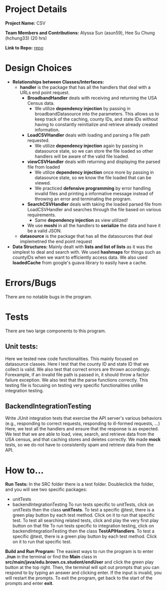 # Project Details
**Project Name:** CSV

**Team Members and Contributions:** Alyssa Sun (asun59), Hee Su Chung (hchung33) (20 hrs)

**Link to Repo:** [repo](https://github.com/cs0320-s24/server-asun59-hchung33)
# Design Choices
- **Relationships between Classes/Interfaces:**
    - **handler** is the package that has all the handlers that deal with a URLs end point request. 
      - **BroadbandHandler** deals with receiving and returning the USA Census data.
        - We utilize **dependency injection** by passing in broadbandDatasource into the parameters. 
        This allows us to keep track of the caching, county IDs, and state IDs without having to 
        constantly reinitialize and retrieve already created information.
      - **LoadCSVHandler** deals with loading and parsing a file path requested. 
        - We utilize **dependency injection** again by passing in datasource state, so we can store 
        the file loaded so other handlers will be aware of the valid file loaded. 
      - **viewCSVHandler** deals with returning and displaying the parsed file from loaded
        - We utilize **dependency injection** once more by passing in datasource state, so we
        know the file loaded that can be viewed. 
        - We practiced **defensive programming** by error handling invalid files and printing 
        a informative message instead of throwing an error and terminating the program.
      - **SearchCSVHandler** deals with taking the loaded parsed file from LoadCSVHandler and 
      searches through the file based on various requirements. 
        - Same **dependency injection** as view utilized!
      - We use **moshi** in all the handlers to **serialize** the data and have it be a valid JSON.
    - **datasource** is the package that has all the datasources that deal implemetned the end point request
- **Data Structures:** Mainly dealt with **lists and list of lists** as it was the simplest to
  deal and search with. We used **hashmaps** for things such as countyIDs when we want to efficiently 
  access data. We also used **loadedCache** from google's guava library to easily have a cache. 

# Errors/Bugs
There are no notable bugs in the program.
# Tests
There are two large components to this program.
## Unit tests:
Here we tested new code functionalities. This mainly focused on datasource classes. 
Here I test that the county ID and state ID that we collect is valid. We also 
test that correct errors are thrown accordingly. Forexample,
if an invalid file path is passed in, it should throw a factor failure 
exception. We also test that the parse functions correctly.
This testing file is focusing on testing very specific functionalities 
unlike integration testing. 
## BackendIntegrationTesting
Write JUnit integration tests that exercise the API server's various behaviors 
(e.g., responding to correct requests, responding to ill-formed requests, ...)
Here, we test all the handlers and ensure that the response is 
as expected. We test that we are able to load, view, search,
and retrieve data from the USA census, and that caching stores and deletes 
correctly. We made **mock** tests, so we do not have to consistently
spam and retrieve data from the API. 

# How to...
**Run Tests:** In the SRC folder there is a test folder. Doubleclick the folder, and you will
see two specific packages:
- unitTests
- backendIntegrationTesting
To run tests specific to unitTests, click on unitTests then the class **unitTests**. To test a
specific @test, there is a green play button by each test method. Click on it to run that specific
test. To test all searching related tests, click and play the very first play button on that file
To run tests specific to integration testing, click on backendIntegrationTesting then the class
**TestAPIHandlers**. To test a
specific @test, there is a green play button by each test method. Click on it to run that specific
test. 

**Build and Run Program:** The easiest ways to run the program is to enter **./run** in the terminal
or find the **Main** class in **src/main/java/edu.brown.cs.student/endUser** and click the green
play button at the top right. Then, the terminal will spit out prompts that you can respond to by
typing an answer and clicking enter. If the input is invalid, you will restart the prompts. To exit
the program, get back to the start of the prompts and enter **exit**. 
